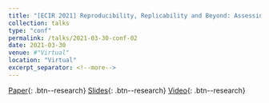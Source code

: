```yaml
---
title: "[ECIR 2021] Reproducibility, Replicability and Beyond: Assessing Production Readiness of Aspect Based Sentiment Analysis"
collection: talks
type: "conf"
permalink: /talks/2021-03-30-conf-02
date: 2021-03-30
venue: #"Virtual"
location: "Virtual"
excerpt_separator: <!--more-->
---
```


<!--more-->
[Paper](/files/pdf/research/c03.pdf){: .btn--research} [Slides](https://docs.google.com/presentation/d/e/2PACX-1vSA0cnc7YFzkoyj2sQRn7eg6EJjO9IY33Rh1csHfJr1XuEKxRqx3IBHigfTb5bLa8uFeXlxQdK7R6hM/pub?start=false&loop=false&delayms=3000){: .btn--research} [Video](https://drive.google.com/file/d/1_Nb4dZpG3c8CjNq1l6DtHk75n-5xQOi-/view?usp=sharing){: .btn--research}

